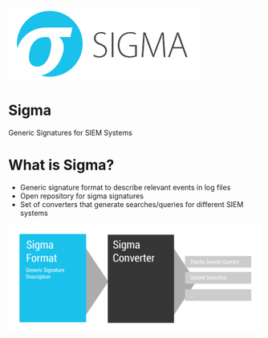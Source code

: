 ![sigma_logo](./images/Sigma_0.3.png)

# Sigma
Generic Signatures for SIEM Systems

# What is Sigma?

- Generic signature format to describe relevant events in log files 
- Open repository for sigma signatures
- Set of converters that generate searches/queries for different SIEM systems

![sigma_description](./images/Sigma-description.png)

